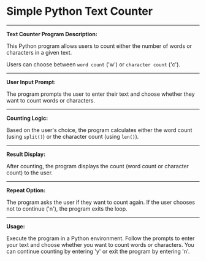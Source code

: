 # Simple Python Text Counter

---------------------------------------------------
**Text Counter Program Description:**

This Python program allows users to count either the number of words or characters in a given text.

Users can choose between `word count` ('w') or `character count` ('c').

---------------------------------------------------
**User Input Prompt:**

The program prompts the user to enter their text and choose whether they want to count words or characters.

---------------------------------------------------
**Counting Logic:**

Based on the user's choice, the program calculates either the word count (using `split()`) or the character count (using `len()`).

---------------------------------------------------
**Result Display:**

After counting, the program displays the count (word count or character count) to the user.

---------------------------------------------------
**Repeat Option:**

The program asks the user if they want to count again. If the user chooses not to continue ('n'), the program exits the loop.

---------------------------------------------------
**Usage:**

Execute the program in a Python environment. Follow the prompts to enter your text and choose whether you want to count words or characters. You can continue counting by entering 'y' or exit the program by entering 'n'.
